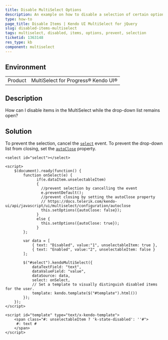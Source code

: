 ```yaml
---
title: Disable MultiSelect Options
description: An example on how to disable a selection of certain options in a MultiSelect and prevent the drop-down from closing when the user clicks them.
type: how-to
page_title: Disable Items | Kendo UI MultiSelect for jQuery
slug: disabled-items-multiselect
tags: multiselect, disabled, items, options, prevent, selection
ticketid: 1363148
res_type: kb
component: multiselect
---
```


## Environment

<table>
 <tr>
  <td>Product</td>
  <td>MultiSelect for Progress&reg; Kendo UI&reg;</td>
 </tr>
</table>

## Description

How can I disable items in the MultiSelect while the drop-down list remains open?

## Solution

To prevent the selection, cancel the [`select`](https://docs.telerik.com/kendo-ui/api/javascript/ui/multiselect/events/select) event. To prevent the drop-down list from closing, set the [`autoClose`](https://docs.telerik.com/kendo-ui/api/javascript/ui/multiselect/configuration/autoclose) property.

```dojo
<select id="select"></select>

<script>
    $(document).ready(function() {
        function onSelect(e) {
              if(e.dataItem.unselectableItem)
              {
                //prevent selection by cancelling the event
                e.preventDefault();
                //prevent closing by setting the autoClose property
                // https://docs.telerik.com/kendo-ui/api/javascript/ui/multiselect/configuration/autoclose
                this.setOptions({autoClose: false});
              }
              else {
               	this.setOptions({autoClose: true});
              }
        };

        var data = [
            { text: "Disabled", value:"1", unselectableItem: true },
            { text: "Enabled", value:"2", unselectableItem: false }
        ];

        $("#select").kendoMultiSelect({
            dataTextField: "text",
            dataValueField: "value",
            dataSource: data,
            select: onSelect,
            // Set a template to visually distinguish disabled items for the user.
            template: kendo.template($("#template").html())
        });
    });
</script>

<script id="template" type="text/x-kendo-template">
	<span class="#: unselectableItem ? 'k-state-disabled': ''#">
  	 #: text #
	</span>
</script>
```
